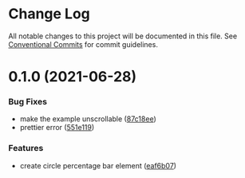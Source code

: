 # Change Log

All notable changes to this project will be documented in this file.
See [Conventional Commits](https://conventionalcommits.org) for commit guidelines.

# 0.1.0 (2021-06-28)


### Bug Fixes

* make the example unscrollable ([87c18ee](https://github.com/uswitch/trustyle/commit/87c18ee))
* prettier error ([551e119](https://github.com/uswitch/trustyle/commit/551e119))


### Features

* create circle percentage bar element ([eaf6b07](https://github.com/uswitch/trustyle/commit/eaf6b07))
